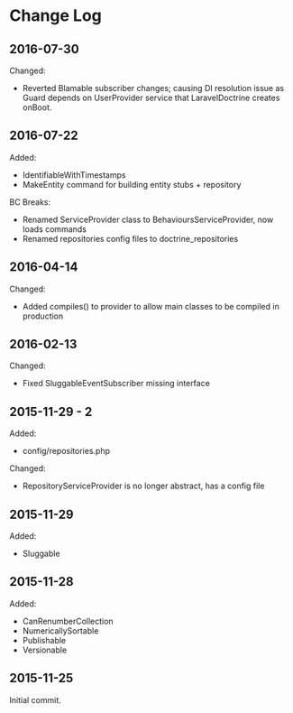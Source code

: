 Change Log
==========

2016-07-30
----------

Changed:

 * Reverted Blamable subscriber changes; causing DI resolution issue as Guard
   depends on UserProvider service that LaravelDoctrine creates onBoot.

2016-07-22
----------

Added:

 * IdentifiableWithTimestamps
 * MakeEntity command for building entity stubs + repository
 
BC Breaks:

 * Renamed ServiceProvider class to BehavioursServiceProvider, now loads commands
 * Renamed repositories config files to doctrine_repositories

2016-04-14
----------

Changed:

 * Added compiles() to provider to allow main classes to be compiled in production

2016-02-13
----------

Changed:

 * Fixed SluggableEventSubscriber missing interface

2015-11-29 - 2
--------------

Added:

 * config/repositories.php

Changed:

 * RepositoryServiceProvider is no longer abstract, has a config file

2015-11-29
----------

Added:

 * Sluggable

2015-11-28
----------

Added:

 * CanRenumberCollection
 * NumericallySortable
 * Publishable
 * Versionable

2015-11-25
----------

Initial commit.
